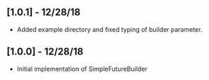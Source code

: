 
## [1.0.1] - 12/28/18

* Added example directory and fixed typing of builder parameter.

## [1.0.0] - 12/28/18

* Initial implementation of SimpleFutureBuilder


